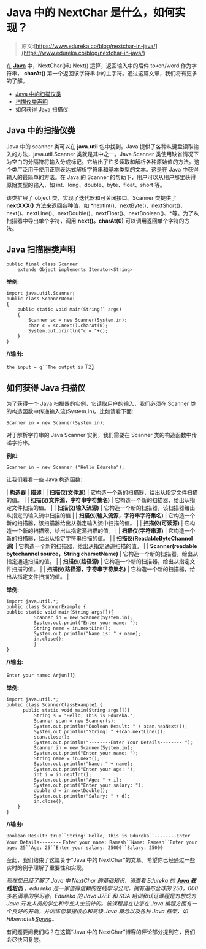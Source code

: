 # Java 中的 NextChar 是什么，如何实现？

> 原文:[https://www.edureka.co/blog/nextchar-in-java/](https://www.edureka.co/blog/nextchar-in-java/)

在 [**Java**](https://www.edureka.co/java-j2ee-training-course) 中，NextChar()和 Next() 运算，返回输入中的后件 token/word 作为字符串， **charAt()** 第一个返回该字符串中的主字符。通过这篇文章，我们将有更多的了解。

*   [Java 中的扫描仪类](#scanner)
*   [扫描仪类声明](#declare)
*   [如何获得 Java 扫描仪](#how)

## **Java 中的扫描仪类**

Java 中的 scanner 类可以在 **java.util** 包中找到。Java 提供了各种从键盘读取输入的方法，java.util.Scanner 类就是其中之一。Java Scanner 类使用缺省情况下为空白的分隔符将输入分成标记。它给出了许多读取和解析各种原始值的方法。这个类广泛用于使用正则表达式解析字符串和基本类型的文本。这是在 Java 中获得输入的最简单的方法。在 Java 的 Scanner 的帮助下，用户可以从用户那里获得原始类型的输入，如 int、long、double、byte、float、short 等。

该类扩展了 object 类，实现了迭代器和可关闭接口。Scanner 类提供了 **nextXXX()** 方法来返回各种值，如 *nextInt()、nextByte()、nextShort()、next()、nextLine()、nextDouble()、nextFloat()、nextBoolean()、*等。为了从扫描器中导出单个字符，调用 **next()。charAt(0)** 可以调用返回单个字符的方法。

## **Java 扫描器类声明**

```
public final class Scanner
	extends Object implements Iterator<String>

```

**举例:**

```
import java.util.Scanner; 
public class ScannerDemo1 
{ 
    public static void main(String[] args) 
    { 
        Scanner sc = new Scanner(System.in); 
        char c = sc.next().charAt(0); 
        System.out.println("c = "+c); 
    } 
}

```

**//输出:**

`the input = g``The output is` T2】

## **如何获得 Java 扫描仪**

为了获得一个 Java 扫描器的实例，它读取用户的输入，我们必须在 Scanner 类的构造函数中传递输入流(System.in)。比如请看下面:

```
Scanner in = new Scanner(System.in);

```

对于解析字符串的 Java Scanner 实例，我们需要在 Scanner 类的构造函数中传递字符串。

**例如:**

```
Scanner in = new Scanner ("Hello Edureka");

```

让我们看看一些 Java 构造函数:

| **构造器** | **描述** |
| **扫描仪(文件源)** | 它构造一个新的扫描器，给出从指定文件扫描的值。 |
| **扫描仪(文件源，字符串字符集名)** | 它构造一个新的扫描器，给出从指定文件扫描的值。 |
| **扫描仪(输入流源)** | 它构造一个新的扫描器，该扫描器给出从指定的输入流中扫描的值 |
| **扫描仪(输入流源，字符串字符集名)** | 它构造一个新的扫描器，该扫描器给出从指定输入流中扫描的值。 |
| **扫描仪(可读源)** | 它构造一个新的扫描器，给出从指定源扫描的值。 |
| **扫描仪(字符串源)** | 它构造一个新的扫描器，给出从指定字符串扫描的值。 |
| **扫描仪(ReadableByteChannel 源)** | 它构造一个新的扫描器，给出从指定通道扫描的值。 |
| **Scanner(readable bytechannel source，String charsetName)** | 它构造一个新的扫描器，给出从指定通道扫描的值。 |
| **扫描仪(路径源)** | 它构造一个新的扫描器，给出从指定文件扫描的值。 |
| **扫描仪(路径源，字符串字符集名)** | 它构造一个新的扫描器，给出从指定文件扫描的值。 |

**举例:**

```
import java.util.*;  
public class ScannerExample {  
public static void main(String args[]){  
          Scanner in = new Scanner(System.in);  
          System.out.print("Enter your name: ");  
          String name = in.nextLine();  
          System.out.println("Name is: " + name);             
          in.close();             
          }  
} 

```

**//输出:**

`Enter your name: Arjun`T1】

**举例:**

```
import java.util.*;  
public class ScannerClassExample1 {    
      public static void main(String args[]){                       
          String s = "Hello, This is Edureka.";  
          Scanner scan = new Scanner(s);  
          System.out.println("Boolean Result: " + scan.hasNext());  
          System.out.println("String: " +scan.nextLine());  
          scan.close();           
          System.out.println("--------Enter Your Details-------- ");  
          Scanner in = new Scanner(System.in);  
          System.out.print("Enter your name: ");    
          String name = in.next();   
          System.out.println("Name: " + name);           
          System.out.print("Enter your age: ");  
          int i = in.nextInt();  
          System.out.println("Age: " + i);  
          System.out.print("Enter your salary: ");  
          double d = in.nextDouble();  
          System.out.println("Salary: " + d);         
          in.close();         
	}
}

```

**//输出:**

`Boolean Result: true``String: Hello, This is Edureka``--------Enter Your Details--------` `Enter your name: Ramesh``Name: Ramesh``Enter your age: 25``Age: 25``Enter your salary: 25000``Salary: 25000`

至此，我们结束了这篇关于“Java 中的 NextChar”的文章。希望你已经通过一些实时的例子理解了重要性和实现。

*现在您已经了解了 Java 中 NextChar 的基础知识，请查看 Edureka 的  [**Java 在线培训**](https://www.edureka.co/java-j2ee-training-course)* *，edu reka 是一家值得信赖的在线学习公司，拥有遍布全球的 250，000 多名满意的学习者。Edureka 的 Java J2EE 和 SOA 培训和认证课程是为想成为 Java 开发人员的学生和专业人士设计的。该课程旨在让您在 Java 编程方面有一个良好的开端，并训练您掌握核心和高级 Java 概念以及各种 Java 框架，如 Hibernate&[Spring](https://spring.io/projects/spring-framework)。*

有问题要问我们吗？在这篇“Java 中的 NextChar”博客的评论部分提到它，我们会尽快回复您。